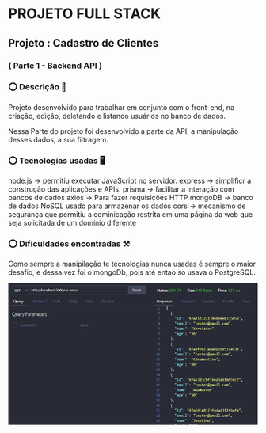 # PROJETO FULL STACK
## Projeto : Cadastro de Clientes 
### ( Parte 1 - Backend  API )
 

### ⭕ Descrição 📝
Projeto desenvolvido para trabalhar em conjunto com o front-end, na criação, edição, deletando e listando usuários no banco de dados.

Nessa Parte do projeto foi desenvolvido a parte da API, a manipulação desses dados, a sua filtragem.



### ⭕ Tecnologias usadas 🖥️
node.js -> permitiu executar JavaScript no servidor.
express -> simplificr a construção das aplicações e APIs.
prisma -> facilitar a interação com bancos de dados
axios -> Para fazer requisições HTTP 
mongoDB -> banco de dados NoSQL usado para armazenar os dados
cors -> mecanismo de segurança que permitiu a cominicação restrita em uma página da web que seja solicitada de um domínio diferente

### ⭕ Dificuldades encontradas ⚒️
Como sempre a manipilação te tecnologias nunca usadas é sempre o maior desafio, e dessa vez foi o mongoDb, pois até entao so usava o PostgreSQL.



![LIsta de usuarios](./img/get.jpg)


